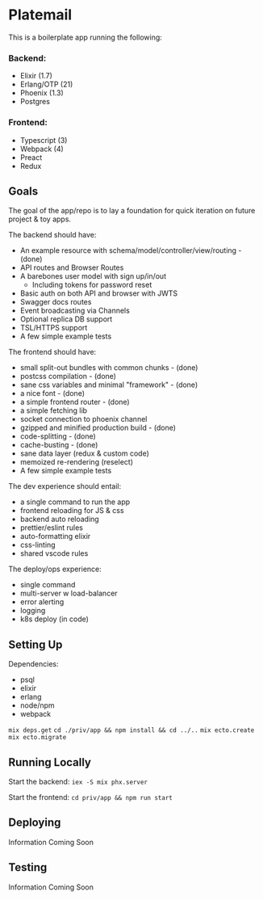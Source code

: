 # Platemail

This is a boilerplate app running the following:

### Backend:

- Elixir (1.7)
- Erlang/OTP (21)
- Phoenix (1.3)
- Postgres

### Frontend:

- Typescript (3)
- Webpack (4)
- Preact
- Redux

## Goals

The goal of the app/repo is to lay a foundation for quick iteration on future project & toy apps.

The backend should have:

- An example resource with schema/model/controller/view/routing - (done)
- API routes and Browser Routes
- A barebones user model with sign up/in/out
  - Including tokens for password reset
- Basic auth on both API and browser with JWTS
- Swagger docs routes
- Event broadcasting via Channels
- Optional replica DB support
- TSL/HTTPS support
- A few simple example tests

The frontend should have:

- small split-out bundles with common chunks - (done)
- postcss compilation - (done)
- sane css variables and minimal "framework" - (done)
- a nice font - (done)
- a simple frontend router - (done)
- a simple fetching lib
- socket connection to phoenix channel
- gzipped and minified production build - (done)
- code-splitting - (done)
- cache-busting - (done)
- sane data layer (redux & custom code)
- memoized re-rendering (reselect)
- A few simple example tests

The dev experience should entail:

- a single command to run the app
- frontend reloading for JS & css
- backend auto reloading
- prettier/eslint rules
- auto-formatting elixir
- css-linting
- shared vscode rules

The deploy/ops experience:

- single command
- multi-server w load-balancer
- error alerting
- logging
- k8s deploy (in code)

## Setting Up

Dependencies:

- psql
- elixir
- erlang
- node/npm
- webpack

`mix deps.get`
`cd ./priv/app && npm install && cd ../..`
`mix ecto.create`
`mix ecto.migrate`

## Running Locally

Start the backend:
`iex -S mix phx.server`

Start the frontend:
`cd priv/app && npm run start`

## Deploying

Information Coming Soon

## Testing

Information Coming Soon
